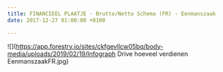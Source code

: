 ```yaml
---
title: FINANCIEEL PLAATJE - Brutto/Netto Schema (FR) - Eenmanszaak
date: 2017-12-27 01:00:00 +0100

---
```

![](https://app.forestry.io/sites/ckfgevllcw05bq/body-media/uploads/2019/02/19/Infograph Drive hoeveel verdienen EenmanszaakFR.jpg)